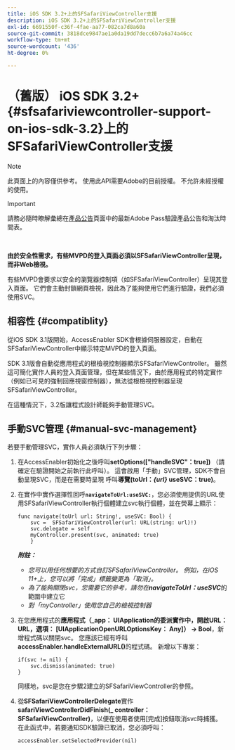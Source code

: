 ```yaml
---
title: iOS SDK 3.2+上的SFSafariViewController支援
description: iOS SDK 3.2+上的SFSafariViewController支援
exl-id: 6691550f-c36f-4fae-aa77-082ca7d8a60a
source-git-commit: 3818dce9847ae1a0da19dd7decc6b7a6a74a46cc
workflow-type: tm+mt
source-wordcount: '436'
ht-degree: 0%

---
```


# （舊版） iOS SDK 3.2+ {#sfsafariviewcontroller-support-on-ios-sdk-3.2}上的SFSafariViewController支援

>[!NOTE]
>
>此頁面上的內容僅供參考。 使用此API需要Adobe的目前授權。 不允許未經授權的使用。

>[!IMPORTANT]
>
> 請務必隨時瞭解彙總在[產品公告](/help/authentication/product-announcements.md)頁面中的最新Adobe Pass驗證產品公告和淘汰時間表。

</br>


**由於安全性需求，有些MVPD的登入頁面必須以SFSafariViewController呈現，而非Web檢視。**

有些MVPD會要求以安全的瀏覽器控制項（如SFSafariViewController）呈現其登入頁面。 它們會主動封鎖網頁檢視，因此為了能夠使用它們進行驗證，我們必須使用SVC。

## 相容性 {#compatiblity}

從iOS SDK 3.1版開始，AccessEnabler SDK會根據伺服器設定，自動在SFSafariViewController中顯示特定MVPD的登入頁面。

SDK 3.1版會自動從應用程式的根檢視控制器顯示SFSafariViewController。 雖然這可簡化實作人員的登入頁面管理，但在某些情況下，由於應用程式的特定實作（例如已可見的強制回應視窗控制器），無法從根檢視控制器呈現SFSafariViewController。

在這種情況下，3.2版讓程式設計師能夠手動管理SVC。

## 手動SVC管理 {#manual-svc-management}

若要手動管理SVC，實作人員必須執行下列步驟：


1. 在AccessEnabler初始化之後呼叫&#x200B;**setOptions([&quot;handleSVC&quot;：true])** （請確定在驗證開始之前執行此呼叫）。 這會啟用「手動」SVC管理，SDK不會自動呈現SVC，而是在需要時呈現     呼叫&#x200B;**導覽(toUrl：*{url}* useSVC：true)**。

1. 在實作中實作選擇性回呼&#x200B;**`navigateToUrl:useSVC:`**，您必須使用提供的URL使用SFSafariViewController執行個體建立svc執行個體，並在熒幕上顯示：

   ```obj-c
   func navigate(toUrl url: String!, useSVC: Bool) {
       svc =  SFSafariViewController(url: URL(string: url)!)
       svc.delegate = self
       myController.present(svc, animated: true)
       }
   ```

   ***附註：***

   - *您可以用任何想要的方式自訂SFSafariViewController。 例如，在iOS 11+上，您可以將「完成」標籤變更為「取消」。*
   - *為了能夠關閉svc，您需要它的參考，請勿在&#x200B;**navigateToUrl：useSVC***的範圍中建立它
   - *對「myController」使用您自己的檢視控制器*


1. 在您應用程式的&#x200B;**應用程式（\_app： UIApplication的委派實作中，開啟URL： URL，選項： \[UIApplicationOpenURLOptionsKey： Any\]） -\> Bool**，新增程式碼以關閉svc。 您應該已經有呼叫&#x200B;**accessEnabler.handleExternalURL()**&#x200B;的程式碼。 新增以下專案：

   ```obj-c
   if(svc != nil) {
       svc.dismiss(animated: true)
   }
   ```

   同樣地，svc是您在步驟2建立的SFSafariViewController的參照。


1. 從&#x200B;**SFSafariViewControllerDelegate**&#x200B;實作&#x200B;**safariViewControllerDidFinish(\_ controller： SFSafariViewController)**，以便在使用者使用[完成]按鈕取消svc時捕獲。 在此函式中，若要通知SDK驗證已取消，您必須呼叫：

   ```obj-c
   accessEnabler.setSelectedProvider(nil)
   ```
